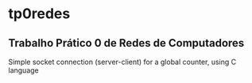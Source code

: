 # tp0redes
## Trabalho Prático 0 de Redes de Computadores

Simple socket connection (server-client) for a global counter, using C language
